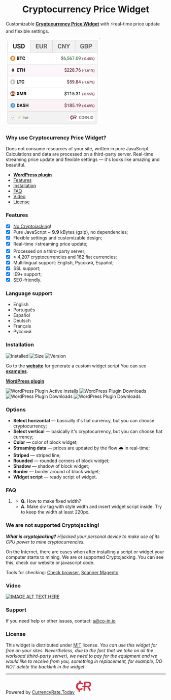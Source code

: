 <h1 align="center">Cryptocurrency Price Widget</h1>

Customizable __[Cryptocurrency Price Widget](https://co-in.io/crypto-price-widget/)__ with ⚡real-time price update and flexible settings.

![Real-time streaming price update](./cryptocurrency-price-widget-anim.gif "Real-time streaming price update")

### Why use Cryptocurrency Price Widget? ###
Does not consume resources of your site, written in pure JavaScript. Calculations and data are processed on a third-party server. Real-time streaming price update and flexible settings — it's looks like amazing and beautiful.

- __[WordPress plugin](https://wordpress.org/plugins/cryptocurrency-price-widget/)__
- [Features](#features)
- [Installation](#installation)
- [FAQ](#faq)
- [Video](#video)
- [License](#license)

### Features ###
- [x] [No Cryptojacking](#user-content-we-are-not-supported-cryptojacking)!
- [x] Pure JavaScript ~ __9.9__ kBytes (gzip), no dependencies;
- [x] Flexible settings and customizable design;
- [x] Real-time ⚡streaming price update;
- [x] Processed on a third-party server;
- [x] ≈ 4,207 cryptocurrencies and 162 fiat currencies;
- [x] Multilingual support: English, Русский, Español;
- [x] SSL support;
- [x] IE9+ support;
- [x] SEO-friendly.

### Language support ###
- English
- Português
- Español
- Deutsch
- Français
- Русский

### Installation ###

![Installed](https://img.shields.io/badge/dynamic/json.svg?label=Installed&url=https%3A%2F%2Fco-in.io%2Fapi%2Fcount%2Finstalled%2Fpricelist%2F&query=count&colorB=brightgreen)
![Size](https://img.shields.io/badge/size%20(gzip)-%20~9.9kB-green.svg)
![Version](https://img.shields.io/badge/Cryptocurrency--Price--Widget-v1.1-orange.svg)

Go to the __[website](https://co-in.io/crypto-price-widget)__ for generate a custom widget script
You can see __[examples](https://codepen.io/currencyrate_today/pen/dqwXYR)__.

__[WordPress plugin](https://wordpress.org/plugins/cryptocurrency-price-widget/)__

![WordPress Plugin Active Installs](https://img.shields.io/wordpress/plugin/installs/cryptocurrency-price-widget?label=WordPress%20Active%20Installs)
![WordPress Plugin Downloads](https://img.shields.io/wordpress/plugin/dd/cryptocurrency-price-widget?label=WordPress%20Downloads)
![WordPress Plugin Downloads](https://img.shields.io/wordpress/plugin/dw/cryptocurrency-price-widget?label=WordPress%20Downloads)
![WordPress Plugin Downloads](https://img.shields.io/wordpress/plugin/dm/cryptocurrency-price-widget?label=WordPress%20Downloads)

### Options ###
- __Select horizontal__ — basically it's fiat currency, but you can choose cryptocurrency;
- __Select vertical__ — basically it's cryptocurrency, but you can choose fiat currency;
- __Color__ — color of block widget;
- __Streaming data__ — prices are updated by the flow 🌧️ in real-time;
- __Striped__ — striped line;
- __Rounded__ — rounded corners of block widget;
- __Shadow__ — shadow of block widget;
- __Border__ — border around of block widget;
- __Widget script__ — ready script of widget.

### FAQ ###
  1. - __Q.__ How to make fixed width?
     - __A.__ Make div tag with style width and insert widget script inside. Try to keep the width at least 220px.
     
### We are not supported Cryptojacking! ###
*__What is cryptojacking?__ Hijacked your personal device to make use of its CPU power to mine cryptocurrencies.*

On the Internet, there are cases when after installing a script or widget your computer starts to mining. We are ot supported Cryptojacking. You can see this, check our website or javascript code.

Tools for checking: [Check browser](https://cryptojackingtest.com/), [Scanner Magento](https://github.com/gwillem/magento-malware-scanner)

### Video ###

[![IMAGE ALT TEXT HERE](http://img.youtube.com/vi/nz_HdajmqPU/0.jpg)](http://www.youtube.com/watch?v=nz_HdajmqPU)

### Support ###
If you need help or other issues, contact: [s@co-in.io](mailto:s@co-in.io)

### License ###
This widget is distributed under [MIT](https://choosealicense.com/licenses/mit/) license.
*You can use this widget for free on your sites. Nevertheless, due to the fact that we take on all the workload (third-party server), we need to pay for the equipment and we would like to receive from you, something in replacement, for example, DO NOT delete the backlink in the widget.*

___
Powered by [CurrencyRate.Today](https://currencyrate.today) ![CurrencyRate.Today](./cr-danger.svg "CurrencyRate.Today")
